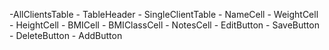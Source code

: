 
-AllClientsTable
    - TableHeader
    - SingleClientTable
        - NameCell
        - WeightCell
        - HeightCell
        - BMICell
        - BMIClassCell
        - NotesCell
        - EditButton
        - SaveButton
        - DeleteButton
    - AddButton
